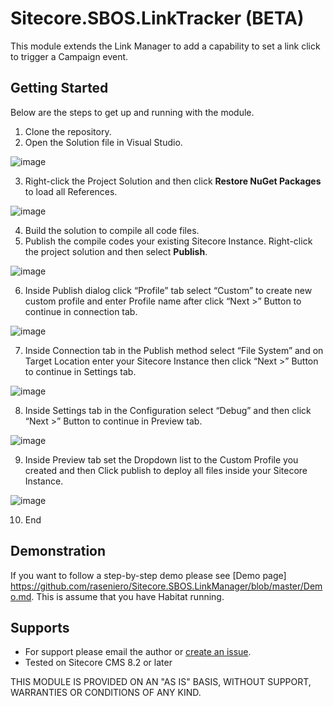# Sitecore.SBOS.LinkTracker (BETA) 
This module extends the Link Manager to add a capability to set a link click to trigger a Campaign event. 

## Getting Started
Below are the steps to get up and running with the module.

1. Clone the repository.
2. Open the Solution file in Visual Studio.

![image](https://cloud.githubusercontent.com/assets/2329372/25974770/9af4acea-365f-11e7-8edc-99dd9be43455.png)

3. Right-click the Project Solution and then click **Restore NuGet Packages** to load all References.

![image](https://cloud.githubusercontent.com/assets/2329372/25974805/ca97d292-365f-11e7-8a6e-3e1cab739dd1.png)

4. Build the solution to compile all code files.
5. Publish the compile codes your existing Sitecore Instance. Right-click the project solution and then select **Publish**.

![image](https://cloud.githubusercontent.com/assets/2329372/25974813/d0080af8-365f-11e7-9061-0883c2876ad7.png)

6. Inside Publish dialog click “Profile” tab select “Custom” to create new custom profile and enter Profile name after click “Next >” Button to continue in connection tab.

![image](https://cloud.githubusercontent.com/assets/2329372/25974819/d4a63f76-365f-11e7-9f9f-2dab298bb1e7.png)

7. Inside Connection tab in the Publish method select “File System” and on Target Location enter your Sitecore Instance then click “Next >” Button to continue in Settings tab.

![image](https://cloud.githubusercontent.com/assets/2329372/25974826/d9aa458a-365f-11e7-9c43-09c45b2b2f85.png)

8. Inside Settings tab in the Configuration select “Debug” and then click “Next >” Button to continue in Preview tab.

![image](https://cloud.githubusercontent.com/assets/2329372/25974829/dd9a68e6-365f-11e7-8de9-e6375b815800.png)

9. Inside Preview tab set the Dropdown list to the Custom Profile you created and then Click publish to deploy all files inside your Sitecore Instance.

![image](https://cloud.githubusercontent.com/assets/2329372/25974834/e36c3038-365f-11e7-9574-e1e633015868.png)

10. End

## Demonstration 

If you want to follow a step-by-step demo please see [Demo page] https://github.com/raseniero/Sitecore.SBOS.LinkManager/blob/master/Demo.md. This is assume that you have Habitat running.

## Supports
+ For support please email the author or [create an issue](https://github.com/raseniero/Sitecore.SBOS.ReferrerUrlParameters/issues/new).
+ Tested on Sitecore CMS 8.2 or later

THIS MODULE IS PROVIDED ON AN "AS IS" BASIS, WITHOUT SUPPORT, WARRANTIES OR CONDITIONS OF ANY KIND.
